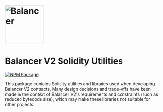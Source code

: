 # <img src="../../logo.svg" alt="Balancer" height="128px">

# Balancer V2 Solidity Utilities

[![NPM Package](https://img.shields.io/npm/v/@balancer-labs/v2-solidity-utils.svg)](https://www.npmjs.org/package/@balancer-labs/v2-solidity-utils)

This package contains Solidity utilities and libraries used when developing Balancer V2 contracts. Many design decisions and trade-offs have been made in the context of Balancer V2's requirements and constraints (such as reduced bytecode size), which may make these libraries not suitable for other projects.
